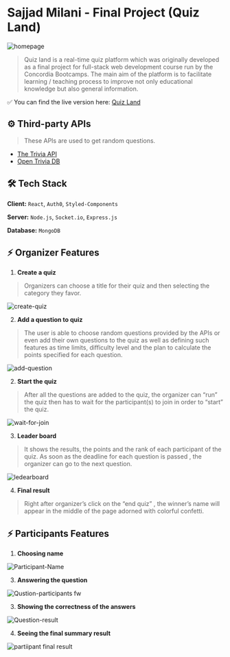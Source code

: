# Sajjad Milani - Final Project (Quiz Land)

![homepage](https://user-images.githubusercontent.com/92240385/175210525-dcd04122-0684-49e6-a8f6-074b77e66f31.jpg)


>Quiz land is a real-time quiz platform which was originally developed as a final project for full-stack web development course run by the Concordia Bootcamps.
The main aim of the platform is to facilitate learning / teaching process to improve not only educational knowledge but also general information.

✅ You can find the live version here: 
[Quiz Land](https://quizland-demo.herokuapp.com/)


## ⚙ Third-party APIs
> These APIs are used to get random questions.
- [The Trivia API](https://the-trivia-api.com/)
- [Open Trivia DB](https://opentdb.com/)


## 🛠 Tech Stack

**Client:** ```React```, ```Auth0```, ```Styled-Components```

**Server:** ```Node.js```, ```Socket.io```, ```Express.js```

**Database:** ```MongoDB```


## ⚡️ Organizer Features


1. **Create a quiz** 
> Organizers can choose a title for their quiz and then  selecting the category they favor.

![create-quiz](https://user-images.githubusercontent.com/92240385/175216073-7a0f88e9-9a68-4ae9-a07c-71859c811e75.jpg)

2. **Add a question to quiz**
> The user is able to choose random questions provided by the APIs or even add their own questions to the quiz as well as defining such features as time limits, difficulty level and the plan to calculate the points specified for each question.

![add-question](https://user-images.githubusercontent.com/92240385/175216132-35341b38-adc7-4dc2-8090-86cfe9846649.jpg)

2. **Start the quiz**
> After all the questions are added to the quiz, the organizer can “run” the quiz then has to wait for the participant(s) to join in order to “start” the quiz.

![wait-for-join](https://user-images.githubusercontent.com/92240385/175215429-c649da97-5a37-4ade-b4ba-38e64780eea2.jpg)

3.  **Leader board**
> It shows the results, the points and the rank of each participant of the quiz. As soon as the deadline for each question is passed , the organizer can go to the next question.


![ledearboard](https://user-images.githubusercontent.com/92240385/175217696-edcacd14-027d-46b2-ba78-126a5592b02b.jpg)

4.  **Final result**
> Right after organizer’s click on the “end quiz” , the winner’s name will appear in the middle of the page adorned with colorful confetti.

## ⚡️	Participants Features
1.	**Choosing name**
>
![Participant-Name](https://user-images.githubusercontent.com/92240385/175219046-af249383-16f4-4fc8-8012-ea6084c55789.jpg)

3.	**Answering the question**
>
![Qustion-participants fw](https://user-images.githubusercontent.com/92240385/175219369-6459f1ae-3763-4e77-ad84-1ac9b9acb1f1.png)


3.	**Showing the correctness of the answers** 
>
![Question-result](https://user-images.githubusercontent.com/92240385/175219403-1887bdf2-7ad0-4367-a271-a90e4f8c2c31.jpg)


4.	**Seeing the final summary result**
>
![partiipant final result](https://user-images.githubusercontent.com/92240385/175219471-47d1a736-4750-4574-9670-7b76818c3f70.jpg)

